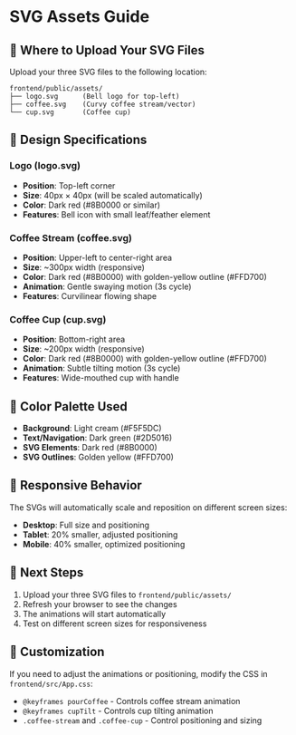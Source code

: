 # SVG Assets Guide

## 📁 Where to Upload Your SVG Files

Upload your three SVG files to the following location:

```
frontend/public/assets/
├── logo.svg      (Bell logo for top-left)
├── coffee.svg    (Curvy coffee stream/vector)
└── cup.svg       (Coffee cup)
```

## 🎨 Design Specifications

### Logo (logo.svg)
- **Position**: Top-left corner
- **Size**: 40px × 40px (will be scaled automatically)
- **Color**: Dark red (#8B0000 or similar)
- **Features**: Bell icon with small leaf/feather element

### Coffee Stream (coffee.svg)
- **Position**: Upper-left to center-right area
- **Size**: ~300px width (responsive)
- **Color**: Dark red (#8B0000) with golden-yellow outline (#FFD700)
- **Animation**: Gentle swaying motion (3s cycle)
- **Features**: Curvilinear flowing shape

### Coffee Cup (cup.svg)
- **Position**: Bottom-right area
- **Size**: ~200px width (responsive)
- **Color**: Dark red (#8B0000) with golden-yellow outline (#FFD700)
- **Animation**: Subtle tilting motion (3s cycle)
- **Features**: Wide-mouthed cup with handle

## 🎯 Color Palette Used

- **Background**: Light cream (#F5F5DC)
- **Text/Navigation**: Dark green (#2D5016)
- **SVG Elements**: Dark red (#8B0000)
- **SVG Outlines**: Golden yellow (#FFD700)

## 📱 Responsive Behavior

The SVGs will automatically scale and reposition on different screen sizes:
- **Desktop**: Full size and positioning
- **Tablet**: 20% smaller, adjusted positioning
- **Mobile**: 40% smaller, optimized positioning

## 🚀 Next Steps

1. Upload your three SVG files to `frontend/public/assets/`
2. Refresh your browser to see the changes
3. The animations will start automatically
4. Test on different screen sizes for responsiveness

## 🔧 Customization

If you need to adjust the animations or positioning, modify the CSS in `frontend/src/App.css`:
- `@keyframes pourCoffee` - Controls coffee stream animation
- `@keyframes cupTilt` - Controls cup tilting animation
- `.coffee-stream` and `.coffee-cup` - Control positioning and sizing
